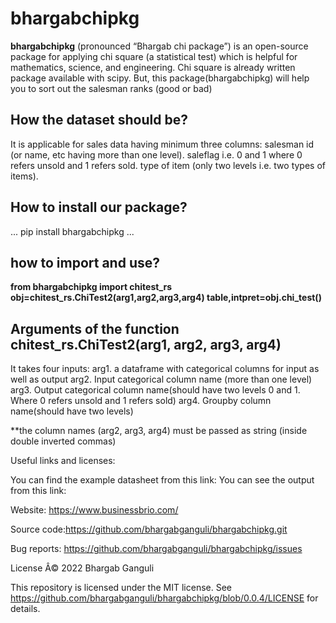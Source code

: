 # bhargabchipkg
**bhargabchipkg** (pronounced “Bhargab chi package”) is an open-source package for applying chi square (a statistical test) which is helpful for mathematics, science, and engineering. Chi square is already written package available with scipy. But, this package(bhargabchipkg) will help you to sort out the salesman ranks (good or bad)

## How the dataset should be?

It is applicable for sales data having minimum three columns:
 salesman id (or name, etc having more than one level).
 saleflag i.e. 0 and 1 where 0 refers unsold and 1 refers sold.
 type of item (only two levels i.e. two types of items).


## How to install our package?

...
pip install bhargabchipkg
...

## how to import and use?
**from bhargabchipkg import chitest_rs
obj=chitest_rs.ChiTest2(arg1,arg2,arg3,arg4)
table,intpret=obj.chi_test()**

## Arguments of the function chitest_rs.ChiTest2(arg1, arg2, arg3, arg4)

It takes four inputs:
arg1. a dataframe with categorical columns for input as well as output
arg2. Input categorical column name (more than one level)
arg3. Output categorical column name(should have two levels 0 and 1. Where 0 refers unsold and 1 refers sold)
arg4. Groupby column name(should have two levels)


**the column names (arg2, arg3, arg4) must be passed as string (inside double inverted commas)


Useful links and licenses:

You can find the example datasheet from this link:
You can see the output from this link: 

Website: https://www.businessbrio.com/

Source code:https://github.com/bhargabganguli/bhargabchipkg.git

Bug reports: https://github.com/bhargabganguli/bhargabchipkg/issues


License
Â© 2022 Bhargab Ganguli

This repository is licensed under the MIT license. 
See  https://github.com/bhargabganguli/bhargabchipkg/blob/0.0.4/LICENSE   for details.
